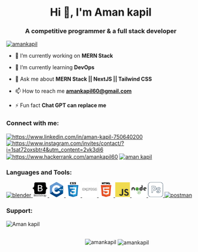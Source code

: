 <h1 align="center">Hi 👋, I'm Aman kapil</h1>
<h3 align="center"> A competitive programmer & a full stack developer</h3> 

<p align="left"> <a href="https://github.com/ryo-ma/github-profile-trophy"><img src="https://github-profile-trophy.vercel.app/?username=amankapil" alt="amankapil" /></a> </p>

- 🔭 I’m currently working on **MERN Stack**

- 🌱 I’m currently learning **DevOps**

- 💬 Ask me about **MERN Stack || NextJS || Tailwind CSS**

- 📫 How to reach me **amankapil60@gmail.com**

- ⚡ Fun fact **Chat GPT can replace me**

<h3 align="left">Connect with me:</h3>
<p align="left">
<a href="https://linkedin.com/in/https://www.linkedin.com/in/aman-kapil-750640200" target="blank"><img align="center" src="https://raw.githubusercontent.com/rahuldkjain/github-profile-readme-generator/master/src/images/icons/Social/linked-in-alt.svg" alt="https://www.linkedin.com/in/aman-kapil-750640200" height="30" width="40" /></a>
<a href="https://instagram.com/https://www.instagram.com/invites/contact/?i=1sat72oxsbtr4&utm_content=2vk3di6" target="blank"><img align="center" src="https://raw.githubusercontent.com/rahuldkjain/github-profile-readme-generator/master/src/images/icons/Social/instagram.svg" alt="https://www.instagram.com/invites/contact/?i=1sat72oxsbtr4&utm_content=2vk3di6" height="30" width="40" /></a>
<a href="https://www.hackerrank.com/https://www.hackerrank.com/amankapil60" target="blank"><img align="center" src="https://raw.githubusercontent.com/rahuldkjain/github-profile-readme-generator/master/src/images/icons/Social/hackerrank.svg" alt="https://www.hackerrank.com/amankapil60" height="30" width="40" /></a>
<a href="https://auth.geeksforgeeks.org/user/aman kapil" target="blank"><img align="center" src="https://raw.githubusercontent.com/rahuldkjain/github-profile-readme-generator/master/src/images/icons/Social/geeks-for-geeks.svg" alt="aman kapil" height="30" width="40" /></a>
</p>

<h3 align="left">Languages and Tools:</h3>
<p align="left"> <a href="https://www.blender.org/" target="_blank"> <img src="https://download.blender.org/branding/community/blender_community_badge_white.svg" alt="blender" width="40" height="40"/> </a> <a href="https://getbootstrap.com" target="_blank"> <img src="https://raw.githubusercontent.com/devicons/devicon/master/icons/bootstrap/bootstrap-plain-wordmark.svg" alt="bootstrap" width="40" height="40"/> </a> <a href="https://www.w3schools.com/cpp/" target="_blank"> <img src="https://raw.githubusercontent.com/devicons/devicon/master/icons/cplusplus/cplusplus-original.svg" alt="cplusplus" width="40" height="40"/> </a> <a href="https://www.w3schools.com/css/" target="_blank"> <img src="https://raw.githubusercontent.com/devicons/devicon/master/icons/css3/css3-original-wordmark.svg" alt="css3" width="40" height="40"/> </a> <a href="https://expressjs.com" target="_blank"> <img src="https://raw.githubusercontent.com/devicons/devicon/master/icons/express/express-original-wordmark.svg" alt="express" width="40" height="40"/> </a> <a href="https://www.w3.org/html/" target="_blank"> <img src="https://raw.githubusercontent.com/devicons/devicon/master/icons/html5/html5-original-wordmark.svg" alt="html5" width="40" height="40"/> </a> <a href="https://developer.mozilla.org/en-US/docs/Web/JavaScript" target="_blank"> <img src="https://raw.githubusercontent.com/devicons/devicon/master/icons/javascript/javascript-original.svg" alt="javascript" width="40" height="40"/> </a> <a href="https://nodejs.org" target="_blank"> <img src="https://raw.githubusercontent.com/devicons/devicon/master/icons/nodejs/nodejs-original-wordmark.svg" alt="nodejs" width="40" height="40"/> </a> <a href="https://www.photoshop.com/en" target="_blank"> <img src="https://raw.githubusercontent.com/devicons/devicon/master/icons/photoshop/photoshop-line.svg" alt="photoshop" width="40" height="40"/> </a> <a href="https://postman.com" target="_blank"> <img src="https://www.vectorlogo.zone/logos/getpostman/getpostman-icon.svg" alt="postman" width="40" height="40"/> </a> </p>

<h3 align="left">Support:</h3>
<p><a href="https://www.buymeacoffee.com/Aman kapil"> <img align="left" src="https://cdn.buymeacoffee.com/buttons/v2/default-yellow.png" height="50" width="210" alt="Aman kapil" /></a></p><br><br>

<p><img align="left" src="https://github-readme-stats.vercel.app/api/top-langs?username=amankapil&show_icons=true&locale=en&layout=compact" alt="amankapil" /></p>

<p>&nbsp;<img align="center" src="https://github-readme-stats.vercel.app/api?username=amankapil&show_icons=true&locale=en" alt="amankapil" /></p>

